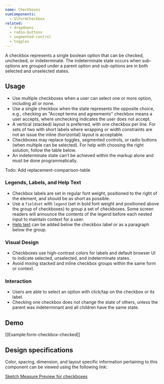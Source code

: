 ```yaml
---
name: Checkboxes
vueComponents:
  - GlFormCheckbox
related:
  - dropdowns
  - radio-buttons
  - segmented-control
  - toggles
---
```


A checkbox represents a single boolean option that can be checked, unchecked, or indeterminate. The indeterminate state occurs when sub-options are grouped under a parent option and sub-options are in both selected and unselected states.

## Usage

* Use multiple checkboxes when a user can select one or more option, including all or none.
* Use a single checkbox when the state represents the opposite choice, e.g., checking an "Accept terms and agreements" checkbox means a user accepts, where unchecking indicates the user does not accept.
* A vertical (stacked) layout is preferred, with one checkbox per line. For sets of two with short labels where wrapping or width constraints are not an issue the inline (horizontal) layout is acceptable.
* Checkboxes may replace toggles, segmented controls, or radio buttons (when multiple can be selected). For help with choosing the right solution, follow the table below.
* An indeterminate state can’t be achieved within the markup alone and must be done programmatically. 

Todo: Add replacement-comparison-table

### Legends, Labels, and Help Text

* Checkbox labels are set in regular font weight, positioned to the right of the element, and should be as short as possible.
* Use a `fieldset` with `legend` (set in bold font weight and positioned above the group of checkboxes) to group a set of checkboxes. Some screen readers will announce the contents of the legend before each nested input to maintain context for a user.
* [Help text](/components/forms#help-text) can be added below the checkbox label or as a paragraph below the group.

### Visual Design

* Checkboxes use high-contrast colors for labels and default browser UI to indicate selected, unselected, and indeterminate states.
* Avoid mixing stacked and inline checkbox groups within the same form or context.

### Interaction

* Users are able to select an option with click/tap on the checkbox or its label.
* Checking one checkbox does not change the state of others, unless the parent was indeterminant and all children have the same state.

## Demo

[[Example:form-checkbox-checked]]

## Design specifications

Color, spacing, dimension, and layout specific information pertaining to this component can be viewed using the following link:

[Sketch Measure Preview for checkboxes](https://gitlab-org.gitlab.io/gitlab-design/hosted/design-gitlab-specs/checkboxes-spec-previews/)
